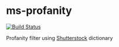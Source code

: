 # ms-profanity

[![Build Status](https://semaphoreci.com/api/v1/makeomatic/ms-profanity/branches/master/shields_badge.svg)](https://semaphoreci.com/makeomatic/ms-profanity)


Profanity filter using [Shutterstock](https://github.com/LDNOOBW/List-of-Dirty-Naughty-Obscene-and-Otherwise-Bad-Words) dictionary

